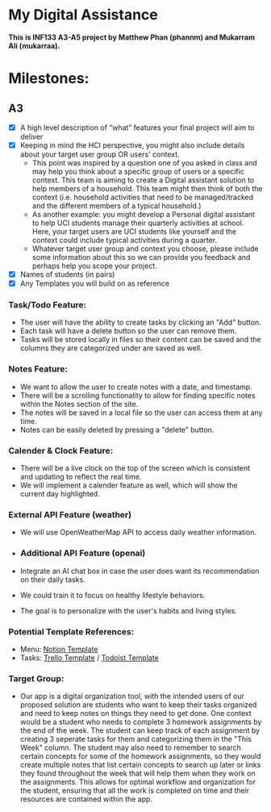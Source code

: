 # My Digital Assistance

**This is INF133 A3-A5 project by Matthew Phan (phannm) and Mukarram Ali (mukarraa).**

# Milestones:

## A3

- [x] A high level description of “what” features your final project will aim to deliver
- [x] Keeping in mind the HCI perspective, you might also include details about your target user group OR users' context.
    * This point was inspired by a question one of you asked in class and may help you think about a specific group of users or a specific context. This team is aiming to create a Digital assistant solution to help members of a household. This team might then think of both the context (i.e. household activities that need to be managed/tracked and the different members of a typical household.)
    * As another example: you might develop a Personal digital assistant to help UCI students manage their quarterly activities at school. Here, your target users are UCI students like yourself and the context could include typical activities during a quarter. 
    * Whatever target user group and context you choose, please include some information about this so we can provide you feedback and perhaps help you scope your project. 
- [x] Names of students (in pairs)
- [x] Any Templates you will build on as reference

### Task/Todo Feature:
- The user will have the ability to create tasks by clicking an "Add" button.
- Each task will have a delete button so the user can remove them.
- Tasks will be stored locally in files so their content can be saved and the columns they are categorized under are saved as well.

### Notes Feature:
- We want to allow the user to create notes with a date, and timestamp. 
- There will be a scrolling functionality to allow for finding specific notes within the Notes section of the site.
- The notes will be saved in a local file so the user can access them at any time. 
- Notes can be easily deleted by pressing a "delete" button.

### Calender & Clock Feature:
- There will be a live clock on the top of the screen which is consistent and updating to reflect the real time. 
- We will implement a calender feature as well, which will show the current day highlighted. 

### External API Feature (weather)
- We will use OpenWeatherMap API to access daily weather information.

- ### Additional API Feature (openai)
- Integrate an AI chat box in case the user does want its recommendation on their daily tasks.
- We could train it to focus on healthy lifestyle behaviors.
- The goal is to personalize with the user's habits and living styles.

### Potential Template References:
- Menu: [Notion Template](https://www.notion.so/)
- Tasks: [Trello Template](https://trello.com/) / [Todoist Template](https://todoist.com/)

### Target Group:
- Our app is a digital organization tool, with the intended users of our proposed solution are students who want to keep their tasks organized and need to keep notes on things they need to get done. One context would be a student who needs to complete 3 homework assignments by the end of the week. The student can keep track of each assignment by creating 3 seperate tasks for them and categorizing them in the "This Week" column. The student may also need to remember to search certain concepts for some of the homework assignments, so they would create multiple notes that list certain concepts to search up later or links they found throughout the week that will help them when they work on the assignments. This allows for optimal workflow and organization for the student, ensuring that all the work is completed on time and their resources are contained within the app.
